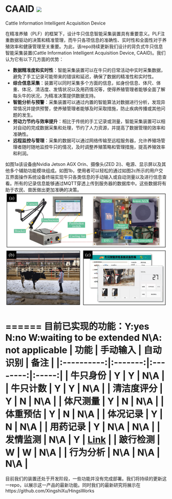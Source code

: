 # CAAID ![](https://img.shields.io/badge/contributor-XingshiXu-brightgreen.svg)

Cattle Information Intelligent Acquisition Device

在精准养殖（PLF）的框架下，设计牛只信息智能采集装置具有重要意义。PLF注重数据驱动的决策和精准管理，而牛只各项信息的准确性、实时性和全面性对于养殖效率和健康管理至关重要。为此，该repo持续更新我们设计的背负式牛只信息智能采集装置(Cattle Information Intelligent Acquisition Device, CAAID)。我们认为它有以下几方面的优势：
- **数据精准度和实时性**：智能采集装置可以在牛只的日常活动中实时采集数据，避免了手工记录可能带来的错误和延迟，确保了数据的精准性和实时性。
- **综合信息采集**：装置可以同时采集多个方面的信息，如身份信息、体尺、体重、体况、清洁度、发情状况以及用药情况等，使得养殖管理者能够全面了解每头牛的状况，为精准决策提供数据支持。
- **智能分析与预警**：采集装置可以通过内置的智能算法对数据进行分析，发现异常情况并提供预警，使养殖管理者能够及时采取措施，防止疾病传播或其他问题的发生。
- **劳动力节约与效率提升**：相比于传统的手工记录或测量，智能采集装置可以相对自动的完成数据采集和处理，节约了人力资源，并提高了数据管理的效率和准确性。
- **远程监控与管理**：采集的数据可以通过网络传输至远程服务器，允许养殖场管理者随时随地监控牛只的情况，及时调整养殖策略和管理措施，提高养殖效率和利润。


如图1a该设备由Nvidia Jetson AGX Orin、摄像头(ZED 2i)、电源、显示屏以及其他多个辅助功能模块组成。如图1b，使用者可以轻松的通过如图2c所示的用户交互界面操作系统设备终端实现牛只各类信息的手动输入或自动测量以及进行信息查看。所有的记录信息能够通过MQTT穿透上传到服务器的数据库中。这些数据将有助于农民、兽医做出更加准确的决策。
![示例图片1](https://github.com/XingshiXu/CAAID/blob/main/Example%20image1.jpg)


======
目前已实现的功能：Y:yes N:no W:waiting to be extended  N\A: not applicable
| 功能       | 手动输入 | 自动识别 | 备注  |
|:----------:|:-------:|:--------:|:-----:|
| 牛只身份   |    Y    |    Y     |  N\A  |
| 牛只计数   |    Y    |    Y     |  N\A  |
| 清洁度评分 |    Y    |    N     |  N\A  |
| 体尺测量   |    Y    |    N     |  N\A  |
| 体重预估   |    Y    |    N     |  N\A  |
| 体况记录   |    Y    |    N     |  N\A  |
| 用药记录   |    Y    |   N\A   |  N\A  |
| 发情监测   |   N\A   |    Y    | [Link](https://github.com/XingshiXu/CAAID/blob/main/estrus.md) |
| 跛行检测   |    W    |    W     |  N\A  |
| 行为分析   |   N\A   |   N\A    |  N\A  |
======


目前我们的装置还处于开发阶段，一些功能并没有完成部署。我们将持续的更新这一repo，以展示这一产品的最新功能。同时我们的最新研究将展示在https://github.com/XingshiXu/HingsWorks


